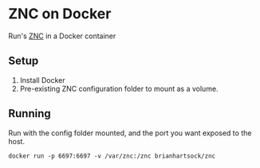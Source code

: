 
# ZNC on Docker

Run's [ZNC](http://wiki.znc.in/ZNC) in a Docker container

## Setup

1. Install Docker
2. Pre-existing ZNC configuration folder to mount as a volume.

## Running

Run with the config folder mounted, and the port you want exposed to the host.

`docker run -p 6697:6697 -v /var/znc:/znc brianhartsock/znc`
